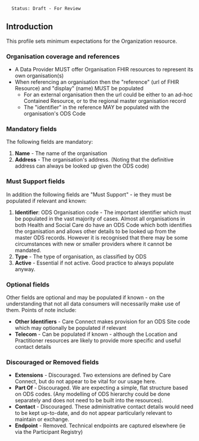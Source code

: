       Status: Draft - For Review


## Introduction
This profile sets minimum expectations for the Organization resource.


### **Organisation coverage and references**
 - A Data Provider MUST offer Organisation FHIR resources to represent its own organisation(s)
 - When referencing an organisation then the "reference" (url of FHIR Resource) and "display" (name) MUST be populated
   - For an external organisation then the url could be either to an ad-hoc Contained Resource, or to the regional master organisation record
   - The "identifier" in the reference MAY be populated with the organisation's ODS Code
  

### **Mandatory fields**
The following fields are mandatory:
1. **Name** - The name of the organisation
2. **Address** - The organisation's address. (Noting that the definitive address can always be looked up given the ODS code)


### **Must Support fields**
In addition the following fields are "Must Support" - ie they must be populated if relevant and known:
1. **Identifier**: ODS Organisation code - The important identifier which must be populated in the vast majority of cases. Almost all organisations in both Health and Social Care do have an ODS Code which both identifies the organisation and allows other details to be looked up from the master ODS records. However it is recognised that there may be some circumstances with new or smaller providers where it cannot be mandated.
2. **Type** - The type of organisation, as classified by ODS
3. **Active** - Essential if not active. Good practice to always populate anyway.


### **Optional fields**
Other fields are optional and may be populated if known - on the understanding that not all data consumers will necessarily make use of them. Points of note include:
  - **Other Identifiers** - Care Connect makes provision for an ODS Site code which may optionally be populated if relevant
  - **Telecom** - Can be populated if known - although the Location and Practitioner resources are likely to provide more specific and useful contact details


### **Discouraged or Removed fields**
 - **Extensions** - Discouraged. Two extensions are defined by Care Connect, but do not appear to be vital for our usage here.
 - **Part Of** - Discouraged. We are expecting a simple, flat structure based on ODS codes. (Any modelling of ODS hierarchy could be done separately and does not need to be built into the resources).
 - **Contact** - Discouraged. These administrative contact details would need to be kept up-to-date, and do not appear particularly relevant to maintain or exchange.
 - **Endpoint** - Removed. Technical endpoints are captured elsewhere (ie via the Participant Registry)

